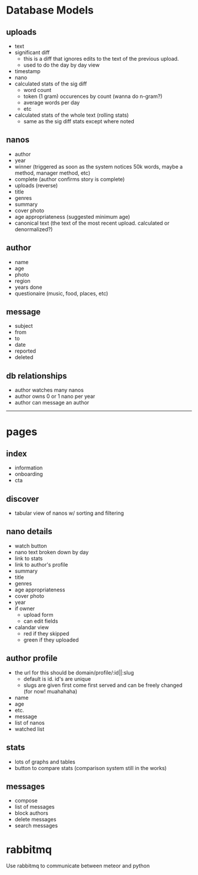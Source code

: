 # Database Models

## uploads
  * text
  * significant diff
    * this is a diff that ignores edits to the text of the previous upload.
    * used to do the day by day view
  * timestamp
  * nano
  * calculated stats of the sig diff
    * word count
    * token (1 gram) occurences by count (wanna do n-gram?)
    * average words per day
    * etc
  * calculated stats of the whole text (rolling stats)
    * same as the sig diff stats except where noted


## nanos
  * author
  * year
  * winner (triggered as soon as the system notices 50k words, maybe a method, manager method, etc)
  * complete (author confirms story is complete)
  * uploads (reverse)
  * title
  * genres
  * summary
  * cover photo
  * age appropriateness (suggested minimum age)
  * canonical text (the text of the most recent upload. calculated or denormalized?)

## author
  * name
  * age
  * photo
  * region
  * years done
  * questionaire (music, food, places, etc)

## message
  * subject
  * from
  * to
  * date
  * reported
  * deleted

## db relationships
  * author watches many nanos
  * author owns 0 or 1 nano per year
  * author can message an author

----------------

# pages

## index
  * information
  * onboarding
  * cta

## discover
  * tabular view of nanos w/ sorting and filtering

## nano details
  * watch button
  * nano text broken down by day
  * link to stats
  * link to author's profile
  * summary
  * title
  * genres
  * age appropriateness
  * cover photo
  * year
  * if owner
    * upload form
    * can edit fields
  * calandar view
    * red if they skipped
    * green if they uploaded

## author profile
  * the url for this should be domain/profile/:id||:slug
    * default is id.  id's are unique
    * slugs are given first come first served and can be freely changed (for now! muahahaha)
  * name
  * age
  * etc.
  * message
  * list of nanos
  * watched list


## stats
  * lots of graphs and tables
  * button to compare stats (comparison system still in the works)

## messages
  * compose
  * list of messages
  * block authors
  * delete messages
  * search messages

# rabbitmq

Use rabbitmq to communicate between meteor and python